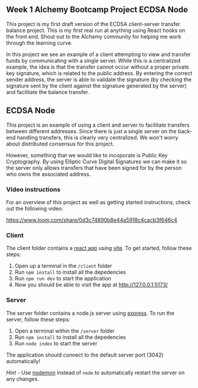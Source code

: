 ## Week 1 Alchemy Bootcamp Project ECDSA Node

This project is my first draft version of the ECDSA client-server transfer balance project. This is my first real run at
anything using React hooks on the front end. Shout out to the Alchemy community for helping me work through the learning
curve.

In this project we see an example of a client attempting to view and transfer funds by communicating with a single
server. While this is a centralized example, the idea is that the transfer cannot occur without a proper private key
signature, which is related to the public address. By entering the correct sender address, the server is able to
validate the signature (by checking the signature sent by the client against the signature generated by the server) and
facilitate the balance transfer.

## ECDSA Node

This project is an example of using a client and server to facilitate transfers between different addresses. Since there
is just a single server on the back-end handling transfers, this is clearly very centralized. We won't worry about
distributed consensus for this project.

However, something that we would like to incoporate is Public Key Cryptography. By using Elliptic Curve Digital
Signatures we can make it so the server only allows transfers that have been signed for by the person who owns the
associated address.

### Video instructions

For an overview of this project as well as getting started instructions, check out the following video:

https://www.loom.com/share/0d3c74890b8e44a5918c4cacb3f646c4

### Client

The client folder contains a [react app](https://reactjs.org/) using [vite](https://vitejs.dev/). To get started, follow
these steps:

1. Open up a terminal in the `/client` folder
2. Run `npm install` to install all the depedencies
3. Run `npm run dev` to start the application
4. Now you should be able to visit the app at http://127.0.0.1:5173/

### Server

The server folder contains a node.js server using [express](https://expressjs.com/). To run the server, follow these
steps:

1. Open a terminal within the `/server` folder
2. Run `npm install` to install all the depedencies
3. Run `node index` to start the server

The application should connect to the default server port (3042) automatically!

_Hint_ - Use [nodemon](https://www.npmjs.com/package/nodemon) instead of `node` to automatically restart the server on
any changes.

